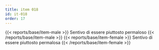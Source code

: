 ```yaml
---
title: item 018
id: it-018
order: 17
---
```

{{< reports/base/item-male >}}
  Sentivo di essere piuttosto permaloso
{{< /reports/base/item-male >}}
{{< reports/base/item-female >}}
  Sentivo di essere piuttosto permalosa
{{< /reports/base/item-female >}}